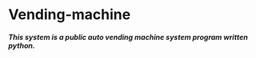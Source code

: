 # Vending-machine
##### This system is a public auto vending machine system program written python. 
